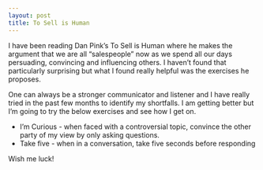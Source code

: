 ```yaml
---
layout: post
title: To Sell is Human
---
```


I have been reading Dan Pink’s To Sell is Human where he makes the argument that we are all “salespeople” now as we spend all our days persuading, convincing and influencing others. I haven’t found that particularly surprising but what I found really helpful was the exercises he proposes.

One can always be a stronger communicator and listener and I have really tried in the past few months to identify my shortfalls. I am getting better but I’m going to try the below exercises and see how I get on.

* I’m Curious - when faced with a controversial topic, convince the other party of my view by only asking questions.
* Take five - when in a conversation, take five seconds before responding

Wish me luck!
